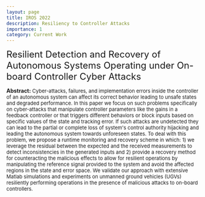 ```yaml
---
layout: page
title: IROS 2022
description: Resiliency to Controller Attacks
importance: 1
category: Current Work
---
```



<font size="+2.6">Resilient Detection and Recovery of Autonomous Systems Operating under On-board Controller Cyber Attacks</font>
<br/>

<p style="font-size:13px"><span style="font-size:14px"><b>Abstract:</b></span> Cyber-attacks, failures, and implementation errors inside the controller 
  of an autonomous system can affect its correct behavior leading to unsafe states and degraded performance. In this paper we focus on such problems 
  specifically on cyber-attacks that manipulate controller parameters like the gains in a feedback controller or that triggers different behaviors or 
  block inputs based on specific values of the state and tracking error. If such attacks are undetected they can lead to the partial or complete loss of 
  system's control authority hijacking and leading the autonomous system towards unforeseen states. To deal with this problem, we propose a runtime 
  monitoring and recovery scheme in which: 1) we leverage the residual between the expected and the received measurements to detect inconsistencies in 
  the generated inputs and 2) provide a recovery method for counteracting the malicious effects to allow for resilient operations by manipulating the 
  reference signal provided to the system and avoid the affected regions in the state and error space. We validate our approach with extensive Matlab 
  simulations and experiments on unmanned ground vehicles (UGVs) resiliently performing operations in the presence of malicious attacks to on-board controllers.</p>

<!-- <div class="row row-cols-1 justify-content-center">
    <div class="col-7">
        {% include figure.html path="assets/img/AttackDiagram_ACC21.png" title="example image" class="img-fluid rounded z-depth-1" %}
    </div>
</div>
<div class="caption">
    The Serial Detector is placed in the system feedback to monitor the test measure.
</div> -->

